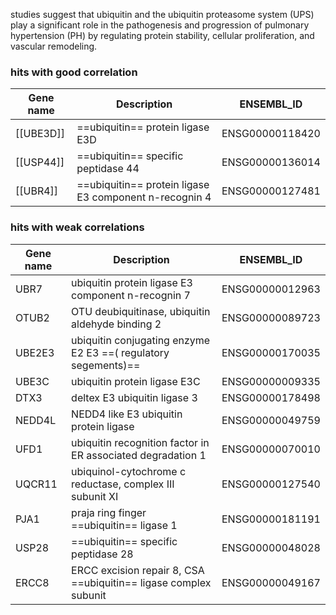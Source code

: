 studies suggest that ubiquitin and the ubiquitin proteasome system (UPS) play a significant role in the pathogenesis and progression of pulmonary hypertension (PH) by regulating protein stability, cellular proliferation, and vascular remodeling.
### hits with good correlation
| Gene name | Description                                                      | ENSEMBL_ID      |
| --------- | ---------------------------------------------------------------- | --------------- |
| [[UBE3D]] | ==ubiquitin== protein ligase E3D                                 | ENSG00000118420 |
| [[USP44]] | ==ubiquitin== specific peptidase 44                              | ENSG00000136014 |
| [[UBR4]]  | ==ubiquitin== protein ligase E3 component n-recognin 4           | ENSG00000127481 |


### hits with weak correlations

| Gene name | Description                                                      | ENSEMBL_ID      |
| --------- | ---------------------------------------------------------------- | --------------- |
| UBR7      | ubiquitin protein ligase E3 component n-recognin 7               | ENSG00000012963 |
| OTUB2     | OTU deubiquitinase, ubiquitin aldehyde binding 2                 | ENSG00000089723 |
| UBE2E3    | ubiquitin conjugating enzyme E2 E3 ==( regulatory segements)==   | ENSG00000170035 |
| UBE3C     | ubiquitin protein ligase E3C                                     | ENSG00000009335 |
| DTX3      | deltex E3 ubiquitin ligase 3                                     | ENSG00000178498 |
| NEDD4L    | NEDD4 like E3 ubiquitin protein ligase                           | ENSG00000049759 |
| UFD1      | ubiquitin recognition factor in ER associated degradation 1      | ENSG00000070010 |
| UQCR11    | ubiquinol-cytochrome c reductase, complex III subunit XI         | ENSG00000127540 |
| PJA1      | praja ring finger ==ubiquitin== ligase 1                         | ENSG00000181191 |
| USP28     | ==ubiquitin== specific peptidase 28                              | ENSG00000048028 |
| ERCC8     | ERCC excision repair 8, CSA ==ubiquitin== ligase complex subunit | ENSG00000049167 |

